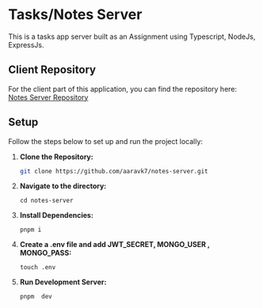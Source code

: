 # Tasks/Notes Server

This is a tasks app server built as an Assignment using Typescript, NodeJs, ExpressJs.

## Client Repository

For the client part of this application, you can find the repository here: [Notes Server Repository](https://github.com/aaravk7/notes)

## Setup

Follow the steps below to set up and run the project locally:

1. **Clone the Repository:**
   ```bash
   git clone https://github.com/aaravk7/notes-server.git
   ```
2. **Navigate to the directory:**

   ```
   cd notes-server
   ```

3. **Install Dependencies:**

   ```
   pnpm i
   ```

4. **Create a .env file and add JWT_SECRET, MONGO_USER , MONGO_PASS:**

   ```
   touch .env
   ```

5. **Run Development Server:**

   ```
   pnpm  dev
   ```
